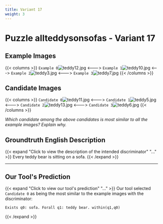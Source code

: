 ```yaml
---
title: Variant 17
weight: 3
---
```


# Puzzle allteddysonsofas - Variant 17

## Example Images
{{< columns >}}
`Example 0`![teddy12.jpg](/natscene_data/images/teddy12.jpg)
<--->
`Example 1`![teddy10.jpg](/natscene_data/images/teddy10.jpg)
<--->
`Example 2`![teddy3.jpg](/natscene_data/images/teddy3.jpg)
<--->
`Example 3`![teddy7.jpg](/natscene_data/images/teddy7.jpg)
{{< /columns >}}

## Candidate Images
{{< columns >}}
`Candidate 0`![teddy11.jpg](/natscene_data/images/teddy11.jpg)
<--->
`Candidate 1`![teddy5.jpg](/natscene_data/images/teddy5.jpg)
<--->
`Candidate 2`![teddy13.jpg](/natscene_data/images/teddy13.jpg)
<--->
`Candidate 3`![teddy6.jpg](/natscene_data/images/teddy6.jpg)
{{< /columns >}}

*Which candidate among the above candidates is most similar to all the example images? Explain why.*

## Groundtruth English Description

{{< expand "Click to view the description of the intended discriminator" "..." >}}
Every teddy bear is sitting on a sofa.
{{< /expand >}}

---



## Our Tool's Prediction

{{< expand "Click to view our tool's prediction" "..." >}}
Our tool selected `Candidate 0` as being the most similar to the example images with the discriminator:
```plaintext
Exists q0: sofa. Forall q1: teddy bear. within(q1,q0)
```
{{< /expand >}}
